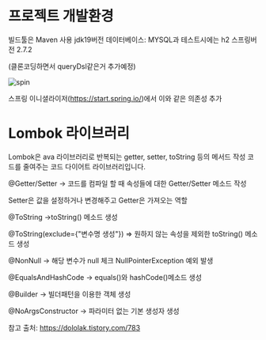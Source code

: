 프로젝트 개발환경
=====

빌드툴은 Maven 사용
jdk19버전
데이터베이스: MYSQL과 테스트시에는 h2
스프링버전 2.7.2

(클론코딩하면서 queryDsl같은거 추가예정)



![spin](https://user-images.githubusercontent.com/100178951/199134820-f3d219ea-29d5-4f71-bb7e-043de259f1d6.jpg)

스프링 이니셜라이저(https://start.spring.io/)에서 이와 같은 의존성 추가

Lombok 라이브러리
=====

Lombok은 ava 라이브러리로 반복되는 getter, setter, toString 등의 메서드 작성 코드를 줄여주는 코드 다이어트 라이브러리입니다.

@Getter/Setter -> 코드를 컴파일 할 때 속성들에 대한 Getter/Setter 메소드 작성

Setter은 값을 설정하거나 변경해주고 Getter은 가져오는 역할

@ToString ->toString() 메소드 생성

@ToString(exclude={"변수명 생성"}) => 원하지 않는 속성을 제외한 toString() 메소드 생성

@NonNull -> 해당 변수가 null 체크 NullPointerException 예외 발생

@EqualsAndHashCode -> equals()와 hashCode()메소드 생성

@Builder -> 빌더패턴을 이용한 객체 생성

@NoArgsConstructor -> 파라미터 없는 기본 생성자 생성



참고 출처: https://dololak.tistory.com/783 
